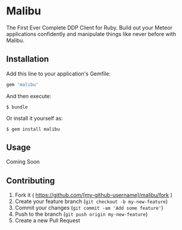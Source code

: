 # Malibu

The First Ever Complete DDP Client for Ruby. Build out your Meteor applications confidently and manipulate things like never before with Malibu. 

## Installation

Add this line to your application's Gemfile:

```ruby
gem 'malibu'
```

And then execute:

    $ bundle

Or install it yourself as:

    $ gem install malibu

## Usage

Coming Soon

## Contributing

1. Fork it ( https://github.com/[my-github-username]/malibu/fork )
2. Create your feature branch (`git checkout -b my-new-feature`)
3. Commit your changes (`git commit -am 'Add some feature'`)
4. Push to the branch (`git push origin my-new-feature`)
5. Create a new Pull Request
